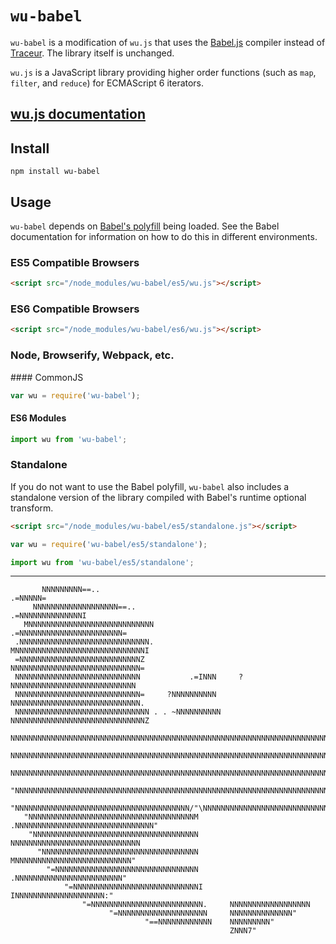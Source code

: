 # `wu-babel`

`wu-babel` is a modification of `wu.js` that uses the [Babel.js](https://babeljs.io/) 
compiler instead of [Traceur](https://github.com/google/traceur-compiler). The library itself
is unchanged.

`wu.js` is a JavaScript library providing higher order functions (such as `map`,
`filter`, and `reduce`) for ECMAScript 6 iterators.

## [wu.js documentation](http://fitzgen.github.com/wu.js/)

## Install

```shell
npm install wu-babel
```

## Usage

`wu-babel` depends on [Babel's polyfill](http://babeljs.io/docs/usage/polyfill/) being loaded.
See the Babel documentation for information on how to do this in different environments.

### ES5 Compatible Browsers

```html
<script src="/node_modules/wu-babel/es5/wu.js"></script>
```

### ES6 Compatible Browsers

```html
<script src="/node_modules/wu-babel/es6/wu.js"></script>
```

### Node, Browserify, Webpack, etc.

#### CommonJS

```js
var wu = require('wu-babel');
```

#### ES6 Modules

```js
import wu from 'wu-babel';
```

### Standalone

If you do not want to use the Babel polyfill, `wu-babel` also includes a standalone version of
the library compiled with Babel's runtime optional transform.

```html
<script src="/node_modules/wu-babel/es5/standalone.js"></script>
```

```js
var wu = require('wu-babel/es5/standalone');
```

```js
import wu from 'wu-babel/es5/standalone';
```

--------------------------------------------------------------------------------------------

           NNNNNNNNN==..                                               .=NNNNN=
         NNNNNNNNNNNNNNNNNNN==..                               .=NNNNNNNNNNNNNNI
       MNNNNNNNNNNNNNNNNNNNNNNNNNNNN                   .=NNNNNNNNNNNNNNNNNNNNNNN=
     .NNNNNNNNNNNNNNNNNNNNNNNNNNNNN.               MNNNNNNNNNNNNNNNNNNNNNNNNNNNNNI
     =NNNNNNNNNNNNNNNNNNNNNNNNNNNZ                   NNNNNNNNNNNNNNNNNNNNNNNNNNNNN=
     NNNNNNNNNNNNNNNNNNNNNNNNNNNN           .=INNN     ?NNNNNNNNNNNNNNNNNNNNNNNNNNNN
     NNNNNNNNNNNNNNNNNNNNNNNNNNNN=     ?NNNNNNNNNN     NNNNNNNNNNNNNNNNNNNNNNNNNNNNN.
     NNNNNNNNNNNNNNNNNNNNNNNNNNNNNN . . ~NNNNNNNNNN   NNNNNNNNNNNNNNNNNNNNNNNNNNNNNNZ
     NNNNNNNNNNNNNNNNNNNNNNNNNNNNNNNNNNNNNNNNNNNNNNNNNNNNNNNNNNNNNNNNNNNNNNNNNNNNNNNN
     NNNNNNNNNNNNNNNNNNNNNNNNNNNNNNNNNNNNNNNNNNNNNNNNNNNNNNNNNNNNNNNNNNNNNNNNNNNNNNNI
     NNNNNNNNNNNNNNNNNNNNNNNNNNNNNNNNNNNNNNNNNNNNNNNNNNNNNNNNNNNNNNNNNNNNNNNNNNNNNNN.
     "NNNNNNNNNNNNNNNNNNNNNNNNNNNNNNNNNNNNNNNNNNNNNNNNNNNNNNNNNNNNNNNNNNNNNNNNNNNNNI
      "NNNNNNNNNNNNNNNNNNNNNNNNNNNNNNNNNNNNNNN/"\NNNNNNNNNNNNNNNNNNNNNNNNNNNNNNNNNN
       "NNNNNNNNNNNNNNNNNNNNNNNNNNNNNNNNNNNNNM   .NNNNNNNNNNNNNNNNNNNNNNNNNNNNNNN"
        "NNNNNNNNNNNNNNNNNNNNNNNNNNNNNNNNNNNNN     NNNNNNNNNNNNNNNNNNNNNNNNNNNNN
          "NNNNNNNNNNNNNNNNNNNNNNNNNNNNNNNNNNN     MNNNNNNNNNNNNNNNNNNNNNNNNNN"
            "=NNNNNNNNNNNNNNNNNNNNNNNNNNNNNNNN     .NNNNNNNNNNNNNNNNNNNNNNNN"
                "=NNNNNNNNNNNNNNNNNNNNNNNNNNNNI     INNNNNNNNNNNNNNNNNNNN:"
                    "=NNNNNNNNNNNNNNNNNNNNNNNNN.     NNNNNNNNNNNNNNNNNN
                          "=NNNNNNNNNNNNNNNNNNNN     NNNNNNNNNNNNNN"
                                  "==NNNNNNNNNNNN    NNNNNNNNN"
                                                     ZNNN7"
